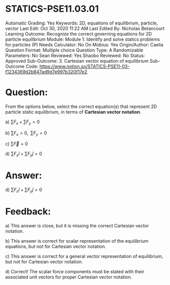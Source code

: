 # STATICS-PSE11.03.01

Automatic Grading: Yes
Keywords: 2D, equations of equilibrium, particle, vector
Last Edit: Oct 30, 2020 11:22 AM
Last Edited By: Nicholas Betancourt
Learning Outcome: Recognize the correct governing equations for 2D particle equilibrium 
Module: Module 1: Identify and solve statics problems for particles (P)
Needs Calculator: No
On Mobius: Yes
Origin/Author: Caelia
Question Format: Multiple choice
Question Type: A
Randomizable Parameters: No
Sean Reviewed: Yes
Shaobo Reviewed: No
Status: Approved
Sub-Outcome: 3. Cartesian vector equation of equilibrium 
Sub-Outcome Code: https://www.notion.so/STATICS-PSE11-03-f1234369d2b847ad9d7e997b320f17e2

# Question:

From the options below, select the correct equation(s) that represent 2D particle static equilibrium, in terms of **Cartesian vector notation**.

a) $\sum{F}_x+\sum{F}_y=0$

b) $\sum{F}_x=0,\;\; \sum{F}_y=0$

c) $\sum\overrightarrow{F}=0$

d) $\sum F_x\hat{i}+\sum F_y\hat{j}=0$

# Answer:

d) $\sum F_x\hat{i}+\sum F_y\hat{j}=0$

# Feedback:

a) This answer is close, but it is missing the correct Cartesian vector notation.

b) This answer is correct for scalar representation of the equilibrium equations, but not for Cartesian vector notation.

c) This answer is correct for a general vector representation of equilibrium, but not for Cartesian vector notation.

d) Correct!  The scalar force components must be stated with their associated unit vectors for proper Cartesian vector notation.